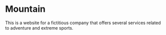 # Mountain
 This is a website for a fictitious company that offers several services related to adventure and extreme sports.

